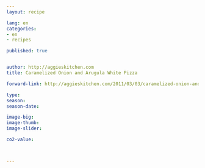 ```yaml
---
layout: recipe

lang: en
categories:
- en
- recipes

published: true


author: http://aggieskitchen.com
title: Caramelized Onion and Arugula White Pizza

forward-link: http://aggieskitchen.com/2011/03/03/caramelized-onion-and-arugula-white-pizza/

type: 
season: 
season-date:  

image-big: 
image-thumb: 
image-slider: 

co2-value: 



---
```

